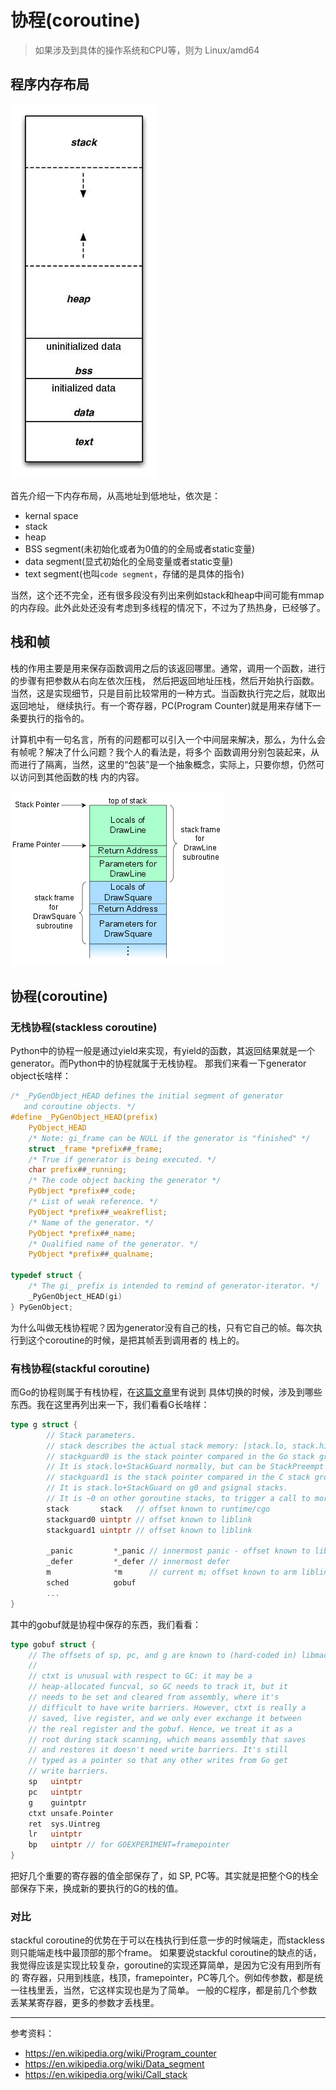 # 协程(coroutine)

> 如果涉及到具体的操作系统和CPU等，则为 Linux/amd64

## 程序内存布局

![program memory layout](./img/program_memory_layout.jpg)

首先介绍一下内存布局，从高地址到低地址，依次是：

- kernal space
- stack
- heap
- BSS segment(未初始化或者为0值的的全局或者static变量)
- data segment(显式初始化的全局变量或者static变量)
- text segment(也叫`code segment`，存储的是具体的指令)

当然，这个还不完全，还有很多段没有列出来例如stack和heap中间可能有mmap的内存段。此外此处还没有考虑到多线程的情况下，不过为了热热身，已经够了。

## 栈和帧

栈的作用主要是用来保存函数调用之后的该返回哪里。通常，调用一个函数，进行的步骤有把参数从右向左依次压栈，
然后把返回地址压栈，然后开始执行函数。当然，这是实现细节，只是目前比较常用的一种方式。当函数执行完之后，就取出返回地址，
继续执行。有一个寄存器，PC(Program Counter)就是用来存储下一条要执行的指令的。

计算机中有一句名言，所有的问题都可以引入一个中间层来解决，那么，为什么会有帧呢？解决了什么问题？我个人的看法是，将多个
函数调用分别包装起来，从而进行了隔离，当然，这里的“包装”是一个抽象概念，实际上，只要你想，仍然可以访问到其他函数的栈
内的内容。

![call stack layout](./img/call_stack_layout.png)

## 协程(coroutine)

### 无栈协程(stackless coroutine)

Python中的协程一般是通过yield来实现，有yield的函数，其返回结果就是一个generator。而Python中的协程就属于无栈协程。
那我们来看一下generator object长啥样：

```c
/* _PyGenObject_HEAD defines the initial segment of generator
   and coroutine objects. */
#define _PyGenObject_HEAD(prefix)                                           \
    PyObject_HEAD                                                           \
    /* Note: gi_frame can be NULL if the generator is "finished" */         \
    struct _frame *prefix##_frame;                                          \
    /* True if generator is being executed. */                              \
    char prefix##_running;                                                  \
    /* The code object backing the generator */                             \
    PyObject *prefix##_code;                                                \
    /* List of weak reference. */                                           \
    PyObject *prefix##_weakreflist;                                         \
    /* Name of the generator. */                                            \
    PyObject *prefix##_name;                                                \
    /* Qualified name of the generator. */                                  \
    PyObject *prefix##_qualname;

typedef struct {
    /* The gi_ prefix is intended to remind of generator-iterator. */
    _PyGenObject_HEAD(gi)
} PyGenObject;
```

为什么叫做无栈协程呢？因为generator没有自己的栈，只有它自己的帧。每次执行到这个coroutine的时候，是把其帧丢到调用者的
栈上的。

### 有栈协程(stackful coroutine)

而Go的协程则属于有栈协程，在[这篇文章](https://jiajunhuang.com/articles/2018_03_29-goroutine_schedule.md.html)里有说到
具体切换的时候，涉及到哪些东西。我在这里再列出来一下，我们看看G长啥样：

```go
type g struct {
        // Stack parameters.
        // stack describes the actual stack memory: [stack.lo, stack.hi).
        // stackguard0 is the stack pointer compared in the Go stack growth prologue.
        // It is stack.lo+StackGuard normally, but can be StackPreempt to trigger a preemption.
        // stackguard1 is the stack pointer compared in the C stack growth prologue.
        // It is stack.lo+StackGuard on g0 and gsignal stacks.
        // It is ~0 on other goroutine stacks, to trigger a call to morestackc (and crash).
        stack       stack   // offset known to runtime/cgo
        stackguard0 uintptr // offset known to liblink
        stackguard1 uintptr // offset known to liblink

        _panic         *_panic // innermost panic - offset known to liblink
        _defer         *_defer // innermost defer
        m              *m      // current m; offset known to arm liblink
        sched          gobuf
        ...
}
```

其中的gobuf就是协程中保存的东西，我们看看：

```go
type gobuf struct {
	// The offsets of sp, pc, and g are known to (hard-coded in) libmach.
	//
	// ctxt is unusual with respect to GC: it may be a
	// heap-allocated funcval, so GC needs to track it, but it
	// needs to be set and cleared from assembly, where it's
	// difficult to have write barriers. However, ctxt is really a
	// saved, live register, and we only ever exchange it between
	// the real register and the gobuf. Hence, we treat it as a
	// root during stack scanning, which means assembly that saves
	// and restores it doesn't need write barriers. It's still
	// typed as a pointer so that any other writes from Go get
	// write barriers.
	sp   uintptr
	pc   uintptr
	g    guintptr
	ctxt unsafe.Pointer
	ret  sys.Uintreg
	lr   uintptr
	bp   uintptr // for GOEXPERIMENT=framepointer
}
```

把好几个重要的寄存器的值全部保存了，如 SP, PC等。其实就是把整个G的栈全部保存下来，换成新的要执行的G的栈的值。

### 对比

stackful coroutine的优势在于可以在栈执行到任意一步的时候端走，而stackless则只能端走栈中最顶部的那个frame。
如果要说stackful coroutine的缺点的话，我觉得应该是实现比较复杂，goroutine的实现还算简单，是因为它没有用到所有的
寄存器，只用到栈底，栈顶，framepointer，PC等几个。例如传参数，都是统一往栈里丢，当然，它这样实现也是为了简单。
一般的C程序，都是前几个参数丢某某寄存器，更多的参数才丢栈里。

-------------------------------

参考资料：

- https://en.wikipedia.org/wiki/Program_counter
- https://en.wikipedia.org/wiki/Data_segment
- https://en.wikipedia.org/wiki/Call_stack
